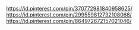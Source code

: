 https://id.pinterest.com/pin/370772981840958625/
https://id.pinterest.com/pin/299559812732108068/
https://id.pinterest.com/pin/864972672157021046/